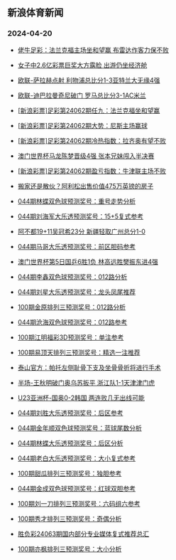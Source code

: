## 新浪体育新闻 
### 2024-04-20

+ [佬牛足彩：法兰克福主场坐和望赢 布雷达作客力保不败](https://sports.sina.com.cn/l/2024-04-19/doc-inasiqee5629158.shtml)

+ [女子中2.6亿彩票巨奖大方露脸 出游仍坐经济舱](https://sports.sina.com.cn/l/2024-04-19/doc-inasiiwh5711649.shtml)

+ [欧联-萨拉赫点射 利物浦总比分1-3亚特兰大无缘4强](https://sports.sina.com.cn/g/pl/2024-04-19/doc-inasiivy7611462.shtml)

+ [欧联-迪巴拉曼奇尼破门 罗马总比分3-1AC米兰](https://sports.sina.com.cn/g/seriea/2024-04-19/doc-inasiivy7612665.shtml)

+ [[新浪彩票]足彩第24062期任九：法兰克福坐和望赢](https://sports.sina.com.cn/l/2024-04-19/doc-inasiiwh5726547.shtml)

+ [[新浪彩票]足彩第24062期大势：尼斯主场赢球](https://sports.sina.com.cn/l/2024-04-19/doc-inasiiwh5726255.shtml)

+ [[新浪彩票]足彩第24062期冷热指数：拉齐奥有望不败](https://sports.sina.com.cn/l/2024-04-19/doc-inasiiwh5715003.shtml)

+ [澳门世界杯马龙陈梦晋级4强 张本兄妹闯入半决赛](https://sports.sina.com.cn/others/pingpang/2024-04-19/doc-inasiyts7341397.shtml)

+ [[新浪彩票]足彩第24062期盈亏指数：牛津联主场不败](https://sports.sina.com.cn/l/2024-04-19/doc-inasiiwh5728116.shtml)

+ [搬家还是散伙？阿利松出售价值475万英镑的房子](https://sports.sina.com.cn/g/pl/2024-04-19/doc-inasiqcy9922172.shtml)

+ [044期林蝶双色球预测奖号：重号走势分析](https://sports.sina.com.cn/l/2024-04-19/doc-inasiyts7344040.shtml)

+ [044期刘海军大乐透预测奖号：15+5复式参考](https://sports.sina.com.cn/l/2024-04-19/doc-inasiyty5459138.shtml)

+ [阿不都19+11吴冠希23分 新疆轻取广州总分1-0](https://sports.sina.com.cn/basketball/cba/2024-04-19/doc-inaskrrk7073318.shtml)

+ [044期马哥大乐透预测奖号：前区胆码参考](https://sports.sina.com.cn/l/2024-04-19/doc-inasiyts7349470.shtml)

+ [澳门世界杯第5日国乒6胜1负 林高远胜樊振东进4强](https://sports.sina.com.cn/others/pingpang/2024-04-19/doc-inaskrrs5191247.shtml)

+ [044期李鑫双色球预测奖号：012路分析](https://sports.sina.com.cn/l/2024-04-19/doc-inasiyty5454365.shtml)

+ [044期刘星大乐透预测奖号：龙头凤尾推荐](https://sports.sina.com.cn/l/2024-04-19/doc-inasiyts7348326.shtml)

+ [100期金原排列三预测奖号：012路分析](https://sports.sina.com.cn/l/2024-04-19/doc-inaskezw5338634.shtml)

+ [044期沧海双色球预测奖号：012路参考](https://sports.sina.com.cn/l/2024-04-19/doc-inasiyty5448848.shtml)

+ [100期江明福彩3D预测奖号：单注参考](https://sports.sina.com.cn/l/2024-04-19/doc-inaskezw5336377.shtml)

+ [100期易顶天排列三预测奖号：精选一注推荐](https://sports.sina.com.cn/l/2024-04-19/doc-inaskezq7227519.shtml)

+ [泰山官方：帕托左侧耻骨下支及坐骨骨折将进行手术](https://sports.sina.com.cn/china/j/2024-04-19/doc-inaskrrk7069451.shtml)

+ [半场-王秋明破门奥乌苏扳平 浙江队1-1天津津门虎](https://sports.sina.com.cn/china/j/2024-04-19/doc-inaskrrs5176980.shtml)

+ [U23亚洲杯-国奥0-2韩国 两连败几无出线可能](https://sports.sina.com.cn/china/gqgs/2024-04-19/doc-inaskvxq5073964.shtml)

+ [044期刘胜大乐透预测奖号：后区参考](https://sports.sina.com.cn/l/2024-04-19/doc-inasiyts7348798.shtml)

+ [044期金年顺双色球预测奖号：蓝球尾数分析](https://sports.sina.com.cn/l/2024-04-19/doc-inasiyty5452238.shtml)

+ [044期林蝶大乐透预测奖号：后区分析](https://sports.sina.com.cn/l/2024-04-19/doc-inasiyts7348007.shtml)

+ [044期老白大乐透预测奖号：大小复式参考](https://sports.sina.com.cn/l/2024-04-19/doc-inasiyts7347806.shtml)

+ [100期甜瓜排列三预测奖号：独胆参考](https://sports.sina.com.cn/l/2024-04-19/doc-inaskezw5337442.shtml)

+ [044期金成双色球预测奖号：红球双胆参考](https://sports.sina.com.cn/l/2024-04-19/doc-inasiyty5452630.shtml)

+ [100期刘一刀排列三预测奖号：六码组六参考](https://sports.sina.com.cn/l/2024-04-19/doc-inaskezw5338409.shtml)

+ [100期秀才排列三预测奖号：奇偶分析](https://sports.sina.com.cn/l/2024-04-19/doc-inaskezw5336688.shtml)

+ [胜负彩24063期国内部分专业媒体复式推荐总汇](https://sports.sina.com.cn/l/2024-04-19/doc-inasiqea6696695.shtml)

+ [100期亦枫排列三预测奖号：大小分析](https://sports.sina.com.cn/l/2024-04-19/doc-inaskezq7227741.shtml)


